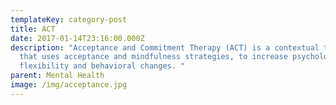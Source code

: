 ```yaml
---
templateKey: category-post
title: ACT
date: 2017-01-14T23:16:00.000Z
description: "Acceptance and Commitment Therapy (ACT) is a contextual therapy
  that uses acceptance and mindfulness strategies, to increase psychological
  flexibility and behavioral changes. "
parent: Mental Health
image: /img/acceptance.jpg
---
```

